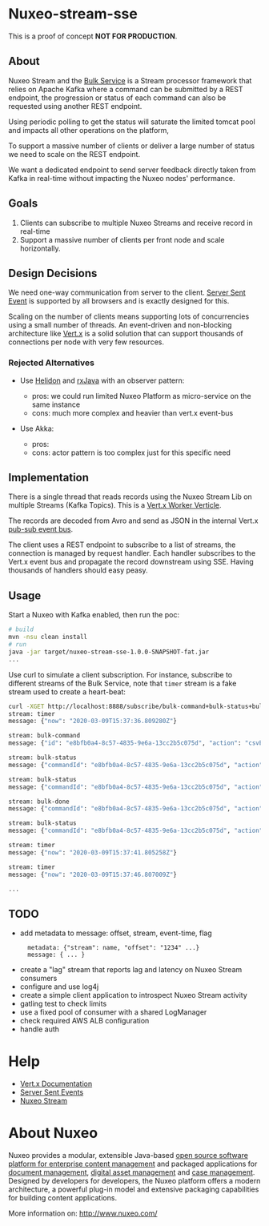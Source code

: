 # Nuxeo-stream-sse

This is a proof of concept **NOT FOR PRODUCTION**.


## About

Nuxeo Stream and the [Bulk Service](https://doc.nuxeo.com/nxdoc/bulk-action-framework/#execution-flow) is a Stream processor framework that relies on Apache Kafka where a command can be submitted by a REST endpoint,
the progression or status of each command can also be requested using another REST endpoint.

Using periodic polling to get the status will saturate the limited tomcat pool and impacts all other operations on the platform, 

To support a massive number of clients or deliver a large number of status we need to scale on the REST endpoint.

We want a dedicated endpoint to send server feedback directly taken from Kafka in real-time without impacting the Nuxeo nodes' performance.

## Goals

1. Clients can subscribe to multiple Nuxeo Streams and receive record in real-time
2. Support a massive number of clients per front node and scale horizontally.


## Design Decisions

We need one-way communication from server to the client.
[Server Sent Event](https://en.wikipedia.org/wiki/Server-sent_events) is supported by all browsers and is exactly designed for this.

Scaling on the number of clients means supporting lots of concurrencies using a small number of threads.
An event-driven and non-blocking architecture like [Vert.x](https://vertx.io/) is a solid solution that can support thousands of connections per node with very few resources.

### Rejected Alternatives 

- Use [Helidon](https://helidon.io/) and [rxJava](https://github.com/ReactiveX/RxJava) with an observer pattern:
    - pros: we could run limited Nuxeo Platform as micro-service on the same instance
    - cons: much more complex and heavier than vert.x event-bus

- Use Akka:
    - pros:
    - cons: actor pattern is too complex just for this specific need

## Implementation

There is a single thread that reads records using the Nuxeo Stream Lib on multiple Streams (Kafka Topics).
This is a [Vert.x Worker Verticle](https://vertx.io/docs/vertx-core/java/#worker_verticles).
 
The records are decoded from Avro and send as JSON in the internal Vert.x [pub-sub event bus](https://vertx.io/docs/vertx-core/java/#_the_event_bus_api).

The client uses a REST endpoint to subscribe to a list of streams, the connection is managed by request handler.
Each handler subscribes to the Vert.x event bus and propagate the record downstream using SSE.
Having thousands of handlers should easy peasy.

## Usage

Start a Nuxeo with Kafka enabled, then run the poc:
```bash
# build
mvn -nsu clean install
# run
java -jar target/nuxeo-stream-sse-1.0.0-SNAPSHOT-fat.jar
...
```

Use curl to simulate a client subscription. For instance, subscribe to different streams of the Bulk Service,
note that `timer` stream is a fake stream used to create a heart-beat: 

```bash
curl -XGET http://localhost:8888/subscribe/bulk-command+bulk-status+bulk-done+timer
stream: timer
message: {"now": "2020-03-09T15:37:36.809280Z"}

stream: bulk-command
message: {"id": "e8bfb0a4-8c57-4835-9e6a-13cc2b5c075d", "action": "csvExport", "query": "SELECT * FROM Document WHERE ecm:parentId = 'b9ac4cbc-2be0-47e4-9d5f-bd515e6d3050' AND ecm:isTrashed = 0 AND (ecm:isVersion = 0 AND ecm:mixinType != 'HiddenInNavigation')", "username": "Administrator", "repository": "default", "bucketSize": 100, "batchSize": 50, "scroller": "elastic", "params": "{\"schemas\":[\"dublincore\",\"common\",\"uid\",\"file\"]}"}

stream: bulk-status
message: {"commandId": "e8bfb0a4-8c57-4835-9e6a-13cc2b5c075d", "action": null, "username": null, "delta": true, "errorCount": 0, "errorMessage": null, "processed": null, "state": "SCROLLING_RUNNING", "submitTime": null, "scrollStartTime": 1583768260567, "scrollEndTime": null, "processingStartTime": null, "processingEndTime": null, "completedTime": null, "total": null, "processingDurationMillis": null, "result": null}

stream: bulk-status
message: {"commandId": "e8bfb0a4-8c57-4835-9e6a-13cc2b5c075d", "action": null, "username": null, "delta": true, "errorCount": 0, "errorMessage": null, "processed": null, "state": "RUNNING", "submitTime": null, "scrollStartTime": null, "scrollEndTime": 1583768260634, "processingStartTime": null, "processingEndTime": null, "completedTime": null, "total": 999, "processingDurationMillis": null, "result": null}

stream: bulk-done
message: {"commandId": "e8bfb0a4-8c57-4835-9e6a-13cc2b5c075d", "action": "csvExport", "username": "Administrator", "delta": false, "errorCount": 0, "errorMessage": null, "processed": 999, "state": "COMPLETED", "submitTime": 1583768260546, "scrollStartTime": 1583768260567, "scrollEndTime": 1583768260634, "processingStartTime": null, "processingEndTime": null, "completedTime": 1583768261517, "total": 999, "processingDurationMillis": null, "result": "{\"url\":\"nxbigblob/e8bfb0a4-8c57-4835-9e6a-13cc2b5c075d\"}"}

stream: bulk-status
message: {"commandId": "e8bfb0a4-8c57-4835-9e6a-13cc2b5c075d", "action": null, "username": null, "delta": true, "errorCount": 0, "errorMessage": null, "processed": 999, "state": null, "submitTime": null, "scrollStartTime": null, "scrollEndTime": null, "processingStartTime": null, "processingEndTime": null, "completedTime": null, "total": null, "processingDurationMillis": null, "result": "{\"url\":\"nxbigblob/e8bfb0a4-8c57-4835-9e6a-13cc2b5c075d\"}"}

stream: timer
message: {"now": "2020-03-09T15:37:41.805258Z"}

stream: timer
message: {"now": "2020-03-09T15:37:46.807009Z"}

...
```


## TODO

- add metadata to message: offset, stream, event-time, flag
  ```
    metadata: {"stream": name, "offset": "1234" ...}
    message: { ... }
  ```
- create a "lag" stream that reports lag and latency on Nuxeo Stream consumers
- configure and use log4j
- create a simple client application to introspect Nuxeo Stream activity
- gatling test to check limits
- use a fixed pool of consumer with a shared LogManager
- check required AWS ALB configuration
- handle auth


# Help

* [Vert.x Documentation](https://vertx.io/docs/)
* [Server Sent Events](https://en.wikipedia.org/wiki/Server-sent_events)
* [Nuxeo Stream](https://doc.nuxeo.com/nxdoc/nuxeo-stream/)

# About Nuxeo

Nuxeo provides a modular, extensible Java-based
[open source software platform for enterprise content management](http://www.nuxeo.com/en/products/ep)
and packaged applications for
[document management](http://www.nuxeo.com/en/products/document-management),
[digital asset management](http://www.nuxeo.com/en/products/dam) and
[case management](http://www.nuxeo.com/en/products/case-management). Designed
by developers for developers, the Nuxeo platform offers a modern
architecture, a powerful plug-in model and extensive packaging
capabilities for building content applications.

More information on: <http://www.nuxeo.com/>
